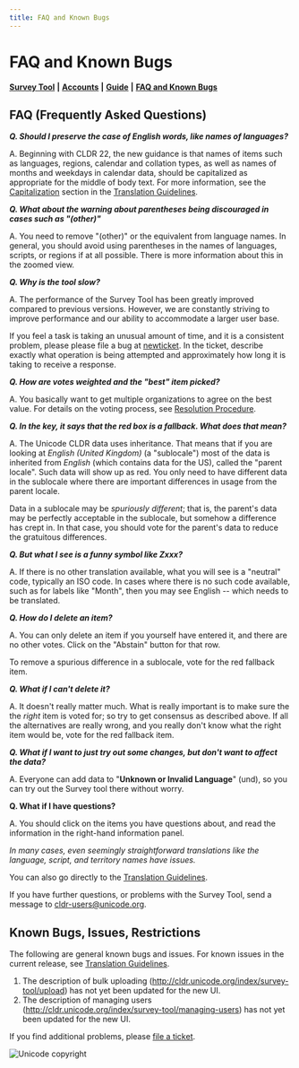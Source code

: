 ```yaml
---
title: FAQ and Known Bugs
---
```


# FAQ and Known Bugs

[**Survey Tool**](http://st.unicode.org/cldr-apps/survey) **\|** [**Accounts**](https://cldr.unicode.org/index/survey-tool/survey-tool-accounts) **\|** [**Guide**](https://cldr.unicode.org/translation/getting-started/guide) **\|** [**FAQ and Known Bugs**](https://cldr.unicode.org/index/survey-tool/faq-and-known-bugs)

## FAQ (Frequently Asked Questions)

***Q. Should I preserve the case of English words, like names of languages?***

A. Beginning with CLDR 22, the new guidance is that names of items such as languages, regions, calendar and collation types, as well as names of months and weekdays in calendar data, should be capitalized as appropriate for the middle of body text. For more information, see the [Capitalization](https://cldr.unicode.org/translation/translation-guide-general/capitalization) section in the [Translation Guidelines](http://cldr.unicode.org/translation/).

***Q. What about the warning about parentheses being discouraged in cases such as "(other)"***

A. You need to remove "(other)" or the equivalent from language names. In general, you should avoid using parentheses in the names of languages, scripts, or regions if at all possible. There is more information about this in the zoomed view.

***Q. Why is the tool slow?***

A. The performance of the Survey Tool has been greatly improved compared to previous versions. However, we are constantly striving to improve performance and our ability to accommodate a larger user base.

If you feel a task is taking an unusual amount of time, and it is a consistent problem, please please file a bug at [newticket](http://unicode.org/cldr/trac/newticket). In the ticket, describe exactly what operation is being attempted and approximately how long it is taking to receive a response.

***Q. How are votes weighted and the "best" item picked?***

A. You basically want to get multiple organizations to agree on the best value. For details on the voting process, see [Resolution Procedure](https://cldr.unicode.org/index/process).

***Q. In the key, it says that the red box is a fallback. What does that mean?***

A. The Unicode CLDR data uses inheritance. That means that if you are looking at *English (United Kingdom)* (a "sublocale") most of the data is inherited from *English* (which contains data for the US), called the "parent locale". Such data will show up as red. You only need to have different data in the sublocale where there are important differences in usage from the parent locale.

Data in a sublocale may be *spuriously different*; that is, the parent's data may be perfectly acceptable in the sublocale, but somehow a difference has crept in. In that case, you should vote for the parent's data to reduce the gratuitous differences.

***Q. But what I see is a funny symbol like Zxxx?***

A. If there is no other translation available, what you will see is a "neutral" code, typically an ISO code. In cases where there is no such code available, such as for labels like "Month", then you may see English \-\- which needs to be translated.

***Q. How do I delete an item?***

A. You can only delete an item if you yourself have entered it, and there are no other votes. Click on the "Abstain" button for that row.

To remove a spurious difference in a sublocale, vote for the red fallback item.

***Q. What if I can't delete it?***

A. It doesn't really matter much. What is really important is to make sure the the *right* item is voted for; so try to get consensus as described above. If all the alternatives are really wrong, and you really don't know what the right item would be, vote for the red fallback item.

***Q. What if I want to just try out some changes, but don't want to affect the data?***

A. Everyone can add data to "**Unknown or Invalid Language**" (und), so you can try out the Survey tool there without worry.

**Q. What if I have questions?**

A. You should click on the items you have questions about, and read the information in the right\-hand information panel.

*In many cases, even seemingly straightforward translations like the language, script, and territory names have issues.*

You can also go directly to the [Translation Guidelines](https://cldr.unicode.org/translation).

If you have further questions, or problems with the Survey Tool, send a message to [cldr\-users@unicode.org](mailto:cldr-users@unicode.org).

## Known Bugs, Issues, Restrictions

The following are general known bugs and issues. For known issues in the current release, see [Translation Guidelines](https://cldr.unicode.org/translation). 

1. The description of bulk uploading (http://cldr.unicode.org/index/survey-tool/upload) has not yet been updated for the new UI.
2. The description of managing users (http://cldr.unicode.org/index/survey-tool/managing-users) has not yet been updated for the new UI.

If you find additional problems, please [file a ticket](http://unicode.org/cldr/trac/newticket).

![Unicode copyright](https://www.unicode.org/img/hb_notice.gif)